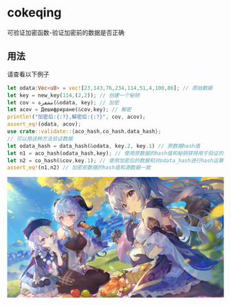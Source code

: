 # cokeqing
 可验证加密函数-验证加密前的数据是否正确

## 用法
请查看以下例子
```rust
let odata:Vec<u8> = vec![23,143,76,234,114,51,4,100,86]; // 原始数据
let key = new_key(114,(2,2)); // 创建一个秘钥
let cov = مشفرة(&odata, key); // 加密
let acov = Дешифриране(&cov,key); // 解密
println!("加密后:{:?},解密后:{:?}", cov, acov);
assert_eq!(odata, acov);
use crate::validate::{aco_hash,co_hash,data_hash};
// 可以用这种方法验证数据
let odata_hash = data_hash(&odata, key.2, key.1) // 原数据hash值
let n1 = aco_hash(odata_hash,key); // 使用原数据的hash值和秘钥获得用于验证的hash值
let n2 = co_hash(&cov,key.1); // 使用加密后的数据和对odata_hash进行hash运算的hash函数的模数获得用于验证的hash值
assert_eq!(n1,n2) // 加密前数据的hash值和源数据一致
```
![Alt Test](/images/wallhaven-9m9me8.jpg)